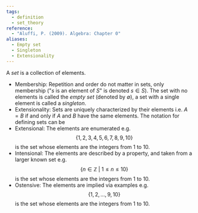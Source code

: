 ```yaml
---
tags:
  - definition
  - set_theory
reference:
  - "Aluffi, P. (2009). Algebra: Chapter 0"
aliases:
  - Empty set
  - Singleton
  - Extensionality
---
```

A _set_ is a collection of elements.
- Membership:
	Repetition and order do not matter in sets, only membership ("$s$ is an element of $S$" is denoted $s\in S$). The set with no elements is called the _empty set_ (denoted by $\emptyset$), a set with a single element is called a _singleton_.
- Extensionality:
	Sets are uniquely characterized by their elements i.e. $A=B$ if and only if $A$ and $B$ have the same elements.
The notation for defining sets can be
- Extensional:
	The elements are enumerated e.g.$$
		\{1,2,3,4,5,6,7,8,9,10\}
	$$is the set whose elements are the integers from $1$ to $10$.
- Intensional:
	The elements are described by a property, and taken from a larger known set e.g.$$
		\{n\in\mathbb{Z}\ |\ 1\leq n \leq 10\}
	$$is the set whose elements are the integers from $1$ to $10$.
- Ostensive:
	The elements are implied via examples e.g.$$
		\{1,2,\dots,9,10\}
	$$is the set whose elements are the integers from $1$ to $10$.
